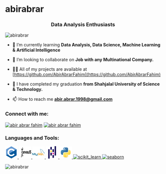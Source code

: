 # abirabrar
<h3 align="center">Data Analysis Enthusiasts</h3>

<p align="left"> <img src="https://komarev.com/ghpvc/?username=abirabrar&label=Profile%20views&color=0e75b6&style=flat" alt="abirabrar" /> </p>

- 🌱 I’m currently learning **Data Analysis, Data Science, Machine Learning & Artificial Intelligence**

- 👯 I’m looking to collaborate on **Job with any Multinational Company.**

- 👨‍💻 All of my projects are available at [https://github.com/AbirAbrarFahim](https://github.com/AbirAbrarFahim)

- 💬 I have completed my graduation **from Shahjalal University of Science & Technology.**

- 📫 How to reach me **abir.abrar.1998@gmail.com**

<h3 align="left">Connect with me:</h3>
<p align="left">
<a href="https://linkedin.com/in/abir abrar fahim" target="blank"><img align="center" src="https://raw.githubusercontent.com/rahuldkjain/github-profile-readme-generator/master/src/images/icons/Social/linked-in-alt.svg" alt="abir abrar fahim" height="30" width="40" /></a>
<a href="https://fb.com/abir abrar fahim" target="blank"><img align="center" src="https://raw.githubusercontent.com/rahuldkjain/github-profile-readme-generator/master/src/images/icons/Social/facebook.svg" alt="abir abrar fahim" height="30" width="40" /></a>
</p>

<h3 align="left">Languages and Tools:</h3>
<p align="left"> <a href="https://www.cprogramming.com/" target="_blank" rel="noreferrer"> <img src="https://raw.githubusercontent.com/devicons/devicon/master/icons/c/c-original.svg" alt="c" width="40" height="40"/> </a> <a href="https://canvasjs.com" target="_blank" rel="noreferrer"> <img src="https://raw.githubusercontent.com/Hardik0307/Hardik0307/master/assets/canvasjs-charts.svg" alt="canvasjs" width="40" height="40"/> </a> <a href="https://www.mysql.com/" target="_blank" rel="noreferrer"> <img src="https://raw.githubusercontent.com/devicons/devicon/master/icons/mysql/mysql-original-wordmark.svg" alt="mysql" width="40" height="40"/> </a> <a href="https://pandas.pydata.org/" target="_blank" rel="noreferrer"> <img src="https://raw.githubusercontent.com/devicons/devicon/2ae2a900d2f041da66e950e4d48052658d850630/icons/pandas/pandas-original.svg" alt="pandas" width="40" height="40"/> </a> <a href="https://www.python.org" target="_blank" rel="noreferrer"> <img src="https://raw.githubusercontent.com/devicons/devicon/master/icons/python/python-original.svg" alt="python" width="40" height="40"/> </a> <a href="https://scikit-learn.org/" target="_blank" rel="noreferrer"> <img src="https://upload.wikimedia.org/wikipedia/commons/0/05/Scikit_learn_logo_small.svg" alt="scikit_learn" width="40" height="40"/> </a> <a href="https://seaborn.pydata.org/" target="_blank" rel="noreferrer"> <img src="https://seaborn.pydata.org/_images/logo-mark-lightbg.svg" alt="seaborn" width="40" height="40"/> </a> </p>

<p><img align="center" src="https://github-readme-stats.vercel.app/api/top-langs?username=abirabrar&show_icons=true&locale=en&layout=compact" alt="abirabrar" /></p>

